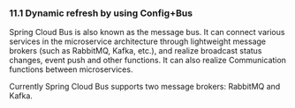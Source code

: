 ### 11.1 Dynamic refresh by using Config+Bus

Spring Cloud Bus is also known as the message bus. It can connect various services in the microservice architecture through lightweight message brokers (such as RabbitMQ, Kafka, etc.), and realize broadcast status changes, event push and other functions. It can also realize Communication functions between microservices.

Currently Spring Cloud Bus supports two message brokers: RabbitMQ and Kafka.